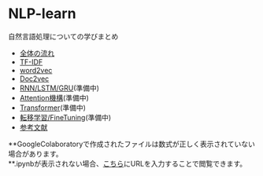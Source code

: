 # NLP-learn
自然言語処理についての学びまとめ
- [全体の流れ](https://github.com/Fishing-oboro/NLP-learn/blob/main/index/%E6%A6%82%E8%A6%81.md)
- [TF-IDF](https://github.com/Fishing-oboro/NLP-learn/blob/main/index/TF_IDF%E3%81%AB%E3%81%A4%E3%81%84%E3%81%A6.ipynb) 
- [word2vec](https://github.com/Fishing-oboro/NLP-learn/blob/main/index/word2vec.ipynb)
- [Doc2vec](https://github.com/Fishing-oboro/NLP-learn/blob/main/index/Doc2vec.ipynb)   
- [RNN/LSTM/GRU]()(準備中)
- [Attention機構]()(準備中)
- [Transformer]()(準備中)
- [転移学習/FineTuning]()(準備中)
- [参考文献](https://github.com/Fishing-oboro/NLP-learn/blob/main/index/%E5%8F%82%E8%80%83%E8%A8%98%E4%BA%8B.md)  

**GoogleColaboratoryで作成されたファイルは数式が正しく表示されていない場合があります。  
**.ipynbが表示されない場合、[こちら](https://nbviewer.jupyter.org/)にURLを入力することで閲覧できます。
